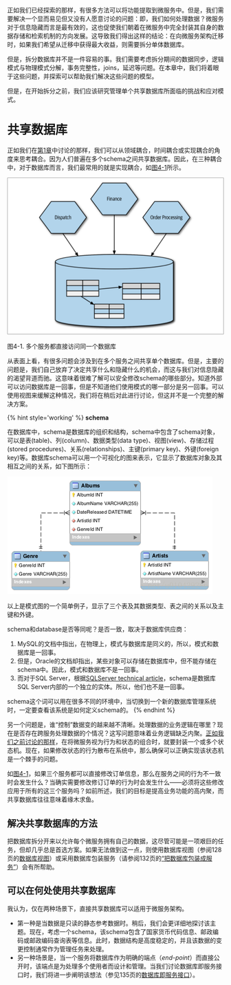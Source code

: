 正如我们已经探索的那样，有很多方法可以将功能提取到微服务中。但是，我们需要解决一个显而易见但又没有人愿意讨论的问题：即，我们如何处理数据？微服务对于信息隐藏而言是最有效的，这也促使我们朝着在微服务中完全封装其自身的数据存储和检索机制的方向发展。这导致我们得出这样的结论：在向微服务架构迁移时，如果我们希望从迁移中获得最大收益，则需要拆分单体数据库。

但是，拆分数据库并不是一件容易的事。我们需要考虑拆分期间的数据同步，逻辑模式与物理模式分解，事务完整性，joins，延迟等问题。在本章中，我们将着眼于这些问题，并探索可以帮助我们解决这些问题的模型。

但是，在开始拆分之前，我们应该研究管理单个共享数据库所面临的挑战和应对模式。

# 共享数据库
正如我们在[第1章](On_Coupling_and_Cohesion.md)中讨论的那样，我们可以从领域耦合，时间耦合或实现耦合的角度来思考耦合。因为人们普遍在多个schema之间共享数据库。因此，在三种耦合中，对于数据库而言，我们最常用的就是实现耦合，如[图4-1](#f41)所示。

![](../images/4_1.png)

<span id='f41'>图4-1</span>. 多个服务都直接访问同一个数据库

从表面上看，有很多问题会涉及到在多个服务之间共享单个数据库。但是，主要的问题是，我们自己放弃了决定共享什么和隐藏什么的机会，而这与我们对信息隐藏的渴望背道而驰。这意味着很难了解可以安全修改schema的哪些部分。知道外部可以访问数据库是一回事，但是不知道他们使用模式的哪一部分是另一回事。可以使用视图来缓解这种情况，我们将在稍后对此进行讨论，但这并不是一个完整的解决方案。

{% hint style='working' %}
**schema**

在数据库中，schema是数据库的组织和结构，schema中包含了schema对象，可以是表(table)、列(column)、数据类型(data type)、视图(view)、存储过程(stored procedures)、关系(relationships)、主键(primary key)、外键(foreign key)等。数据库schema可以用一个可视化的图来表示，它显示了数据库对象及其相互之间的关系，如下图所示：

![](../images/schema.png)

以上是模式图的一个简单例子，显示了三个表及其数据类型、表之间的关系以及主键和外键。

schema和database是否等同呢？是否一致，取决于数据库供应商：

1. MySQL的文档中指出，在物理上，模式与数据库是同义的，所以，模式和数据库是一回事。
2. 但是，Oracle的文档却指出，某些对象可以存储在数据库中，但不能存储在schema中。因此，模式和数据库不是一回事。
3. 而对于SQL Server，根据[SQLServer technical article](https://bit.ly/2DTJVtU)，schema是数据库SQL Server内部的一个独立的实体。所以，他们也不是一回事。

schema这个词可以用在很多不同的环境中，当切换到一个新的数据库管理系统时，一定要查看该系统是如何定义schema的。
{% endhint %}

另一个问题是，谁“控制”数据变的越来越不清晰。处理数据的业务逻辑在哪里？现在是否存在跨服务处理数据的个情况？这写问题意味着业务逻辑缺乏内聚。[正如我们之前讨论的那样](Just_Enough_Domain_Driven_Design.md#将聚合和界定的上下文映射到微服务)，在将微服务视为行为和状态的组合时，就要封装一个或多个状态机。现在，如果修改状态的行为散布在系统中，那么确保可以正确实现该状态机是一个棘手的问题。

如[图4-1](#f41)，如果三个服务都可以直接修改订单信息，那么在服务之间的行为不一致时会发生什么？当确实需要修改修订订单的行为时会发生什么——必须将这些修改应用于所有的这三个服务吗？如前所述，我们的目标是提高业务功能的高内聚，而共享数据库往往意味着缘木求鱼。

## 解决共享数据库的方法
把数据库拆分开来以允许每个微服务拥有自己的数据，这尽管可能是一项艰巨的任务，但却几乎总是首选方案。如果无法做到这一点，则使用数据库视图（参阅128页的[数据库视图](Pattern_Database_View.md)）或采用数据库包装服务（请参阅132页的[“把数据库包装成服务”](Pattern_Database_Wrapping_Service.md)）会有所帮助。

## 可以在何处使用共享数据库
我认为，仅在两种场景下，直接共享数据库可以适用于微服务架构。

* 第一种是当数据是只读的静态参考数据时。稍后，我们会更详细地探讨该主题。现在，考虑一个schema，该schema包含了国家货币代码信息、邮政编码或邮政编码查询表等信息。此时，数据结构是高度稳定的，并且该数据的变更控制通常作为管理任务来处理。
* 另一种场景是，当一个服务将数据库作为明确的端点（*end-point*）而直接公开时，该端点是为处理多个使用者而设计和管理。当我们讨论数据库即服务接口时，我们将进一步阐明该想法（参见135页的[数据库即服务接口](Pattern_Database-as-a-Service_Interface.md)）。



